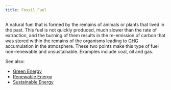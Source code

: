 ```yaml
---
title: Fossil Fuel
---
```


A natural fuel that is formed by the remains of animals or plants that lived in the past. This fuel is not quickly produced, much slower than the rate of extraction, and the burning of them results in the re-emission of carbon that was stored within the remains of the organisms leading to [GHG](#greehouse-gases-ghgs) accumulation in the atmosphere. These two points make this type of fuel non-renewable and unsustainable. Examples include coal, oil and gas.

See also: 
- [Green Energy](#green-energy)
- [Renewable Energy](#renewable-energy)
- [Sustainable Energy](#sustainable-energy)